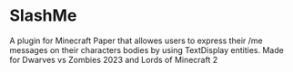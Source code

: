 # SlashMe
 A plugin for Minecraft Paper that allowes users to express their /me messages on their characters bodies by using TextDisplay entities. Made for Dwarves vs Zombies 2023 and Lords of Minecraft 2
